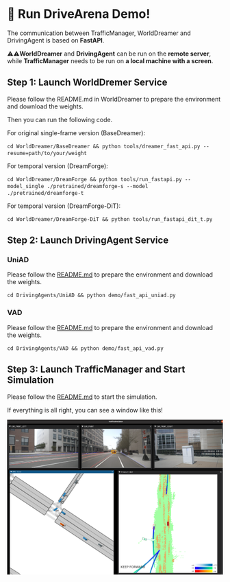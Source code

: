 #  🤩 Run DriveArena Demo!

The communication between TrafficManager, WorldDreamer and DrivingAgent is based on **FastAPI**. 

⚠️⚠️**WorldDreamer** and **DrivingAgent** can be run on the **remote server**, while **TrafficManager** needs to be run on **a local machine with a screen**.

## Step 1: Launch WorldDremer Service
Please follow the README.md in WorldDreamer to prepare the environment and download the weights.

Then you can run the following code.

For original single-frame version (BaseDreamer):
```shell
cd WorldDreamer/BaseDreamer && python tools/dreamer_fast_api.py --resume=path/to/your/weight
```

For temporal version (DreamForge):
```shell
cd WorldDreamer/DreamForge && python tools/run_fastapi.py --model_single ./pretrained/dreamforge-s --model ./pretrained/dreamforge-t
```

For temporal version (DreamForge-DiT):
```shell
cd WorldDreamer/DreamForge-DiT && python tools/run_fastapi_dit_t.py
```

## Step 2: Launch DrivingAgent Service

### UniAD
Please follow the [README.md](../DrivingAgents/UniAD/README.md) to prepare the environment and download the weights.

```shell
cd DrivingAgents/UniAD && python demo/fast_api_uniad.py
```

### VAD
Please follow the [README.md](../DrivingAgents/VAD/README.md) to prepare the environment and download the weights.

```shell
cd DrivingAgents/VAD && python demo/fast_api_vad.py
```

## Step 3: Launch TrafficManager and Start Simulation
Please follow the [README.md](../TrafficManager/README.md) to start the simulation.

If everything is all right, you can see a window like this!

![alt text](../assets/simulation.png)
